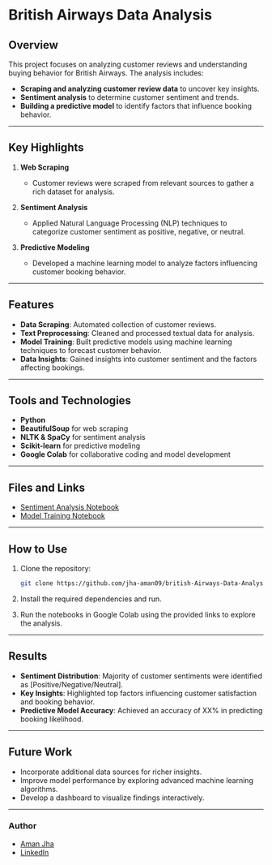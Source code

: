 # British Airways Data Analysis

## Overview
This project focuses on analyzing customer reviews and understanding buying behavior for British Airways. The analysis includes:

- **Scraping and analyzing customer review data** to uncover key insights.
- **Sentiment analysis** to determine customer sentiment and trends.
- **Building a predictive model** to identify factors that influence booking behavior.

---

## Key Highlights

1. **Web Scraping**
   - Customer reviews were scraped from relevant sources to gather a rich dataset for analysis.

2. **Sentiment Analysis**
   - Applied Natural Language Processing (NLP) techniques to categorize customer sentiment as positive, negative, or neutral.

3. **Predictive Modeling**
   - Developed a machine learning model to analyze factors influencing customer booking behavior.

---

## Features

- **Data Scraping**: Automated collection of customer reviews.
- **Text Preprocessing**: Cleaned and processed textual data for analysis.
- **Model Training**: Built predictive models using machine learning techniques to forecast customer behavior.
- **Data Insights**: Gained insights into customer sentiment and the factors affecting bookings.

---

## Tools and Technologies

- **Python**
- **BeautifulSoup** for web scraping
- **NLTK & SpaCy** for sentiment analysis
- **Scikit-learn** for predictive modeling
- **Google Colab** for collaborative coding and model development

---

## Files and Links

- [Sentiment Analysis Notebook](https://colab.research.google.com/drive/1hxo3PEskPcrwZi6aOK7wGqA5MbbWY4cL?usp=sharing)  
- [Model Training Notebook](https://colab.research.google.com/drive/1z4el50p_rR6t54wMBVmWidONBbjoVr5b?usp=sharing)

---

## How to Use

1. Clone the repository:
   ```bash
   git clone https://github.com/jha-aman09/british-Airways-Data-Analysis.git
   ```

2. Install the required dependencies and run.

3. Run the notebooks in Google Colab using the provided links to explore the analysis.

---

## Results

- **Sentiment Distribution**: Majority of customer sentiments were identified as [Positive/Negative/Neutral].
- **Key Insights**: Highlighted top factors influencing customer satisfaction and booking behavior.
- **Predictive Model Accuracy**: Achieved an accuracy of XX% in predicting booking likelihood.

---

## Future Work

- Incorporate additional data sources for richer insights.
- Improve model performance by exploring advanced machine learning algorithms.
- Develop a dashboard to visualize findings interactively.

---

### Author
- [Aman Jha](https://github.com/jha-aman09) 
- [LinkedIn](https://www.linkedin.com/in/aman--jha)
